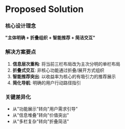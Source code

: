 # Proposed Solution

### 核心设计理念
**"主体明确 + 折叠组织 + 智能推荐 + 简洁交互"**

### 解决方案要点
1. **信息层次重构**: 将当前三栏布局改为主次分明的单栏布局
2. **折叠式交互**: 非核心功能通过折叠/展开方式组织
3. **智能推荐突出**: 以收益率为核心的有吸引力的推荐展示
4. **简化导航**: 明确的用户行动路径指引

### 关键差异化
- 从"功能展示"转向"用户需求引导"
- 从"信息堆叠"转向"价值突出"
- 从"多栏复杂"转向"折叠简洁"

